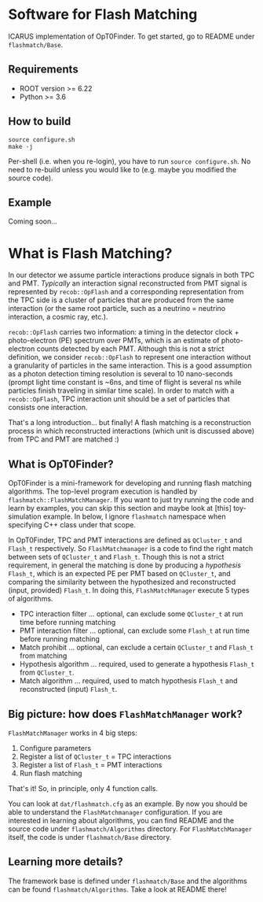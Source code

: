 # Software for Flash Matching
ICARUS implementation of OpT0Finder. To get started, go to README under `flashmatch/Base`.

## Requirements
* ROOT version >= 6.22
* Python >= 3.6

## How to build
```
source configure.sh
make -j
```
Per-shell (i.e. when you re-login), you have to run `source configure.sh`. No need to re-build unless you would like to (e.g. maybe you modified the source code).

## Example
Coming soon...

# What is Flash Matching?
In our detector we assume particle interactions produce signals in both TPC and PMT. *Typically* an interaction signal reconstructed from PMT signal is represented by `recob::OpFlash` and a corresponding representation from the TPC side is a cluster of particles that are produced from the same interaction (or the same root particle, such as a neutrino = neutrino interaction, a cosmic ray, etc.). 

`recob::OpFlash` carries two information: a timing in the detector clock + photo-electron (PE) spectrum over PMTs, which is an estimate of photo-electron counts detected by each PMT. Although this is not a strict definition, we consider `recob::OpFlash` to represent one interaction without a granularity of particles in the same interaction. This is a good assumption as a photon detection timing resolution is several to 10 nano-seconds (prompt light time constant is ~6ns, and time of flight is several ns while particles finish traveling in similar time scale). In order to match with a `recob::OpFlash`, TPC interaction unit should be a set of particles that consists one interaction.

That's a long introduction... but finally! A flash matching is a reconstruction process in which reconstructed interactions (which unit is discussed above) from TPC and PMT are matched :)

## What is OpT0Finder?
OpT0Finder is a mini-framework for developing and running flash matching algorithms. The top-level program execution is handled by `flashmatch::FlashMatchManager`. If you want to just try running the code and learn by examples, you can skip this section and maybe look at [this] toy-simulation example. In below, I ignore `flashmatch` namespace when specifying C++ class under that scope.

In OpT0Finder, TPC and PMT interactions are defined as `QCluster_t` and `Flash_t` respectively. So `FlashMatchmanager` is a code to find the right match between sets of `QCluster_t` and `Flash_t`. Though this is not a strict requirement, in general the matching is done by producing a _hypothesis_ `Flash_t`, which is an expected PE per PMT based on `QCluster_t`, and comparing the similarity between the hypothesized and reconstructed (input, provided) `Flash_t`. In doing this, `FlashMatchManager` execute 5 types of algorithms.
* TPC interaction filter ... optional, can exclude some `QCluster_t` at run time before running matching
* PMT interaction filter ... optional, can exclude some `Flash_t` at run time before running matching
* Match prohibit ... optional, can exclude a certain `QCluster_t` and `Flash_t` from matching
* Hypothesis algorithm ... required, used to generate a hypothesis `Flash_t` from `QCluster_t`.
* Match algorithm ... required, used to match hypothesis `Flash_t` and reconstructed (input) `Flash_t`.

## Big picture: how does `FlashMatchManager` work?
`FlashMatchManager` works in 4 big steps:

1. Configure parameters
2. Register a list of `QCluster_t` = TPC interactions
3. Register a list of `Flash_t` = PMT interactions
4. Run flash matching

That's it! So, in principle, only 4 function calls.

You can look at `dat/flashmatch.cfg` as an example. By now you should be able to understand the `FlashMatchmanager` configuration. If you are interested in learning about algorithms, you can find README and the source code under `flashmatch/Algorithms` directory. For `FlashMatchManager` itself, the code is under `flashmatch/Base` directory.

## Learning more details?
The framework base is defined under `flashmatch/Base` and the algorithms can be found `flashmatch/Algorithms`. Take a look at README there!


